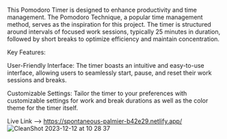 This Pomodoro Timer is designed to enhance productivity and time management. The Pomodoro Technique, a popular time management method, serves as the inspiration for this project. The timer is structured around intervals of focused work sessions, typically 25 minutes in duration, followed by short breaks to optimize efficiency and maintain concentration.

Key Features:

User-Friendly Interface: The timer boasts an intuitive and easy-to-use interface, allowing users to seamlessly start, pause, and reset their work sessions and breaks.

Customizable Settings: Tailor the timer to your preferences with customizable settings for work and break durations as well as the color theme for the timer itself. 

Live Link --> https://spontaneous-palmier-b42e29.netlify.app/
![CleanShot 2023-12-12 at 10 28 37](https://github.com/Joshua-Farr/pomodoro-timer/assets/94776350/4024b209-c762-4afd-8bf9-428a2b3682c9)
